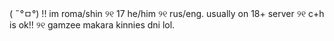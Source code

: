 ( ˶°ㅁ°) !! im roma/shin ୨୧ 17 he/him ୨୧ rus/eng.
usually on 18+ server ୨୧ c+h is ok!! ୨୧ gamzee makara kinnies dni lol.
<div align="center">
